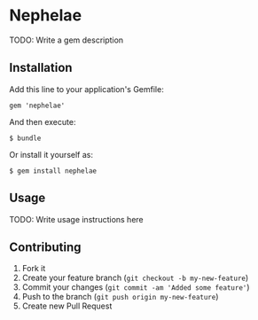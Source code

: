 # Nephelae

TODO: Write a gem description

## Installation

Add this line to your application's Gemfile:

    gem 'nephelae'

And then execute:

    $ bundle

Or install it yourself as:

    $ gem install nephelae

## Usage

TODO: Write usage instructions here

## Contributing

1. Fork it
2. Create your feature branch (`git checkout -b my-new-feature`)
3. Commit your changes (`git commit -am 'Added some feature'`)
4. Push to the branch (`git push origin my-new-feature`)
5. Create new Pull Request

